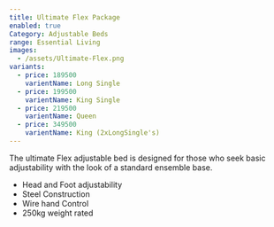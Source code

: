 ```yaml
---
title: Ultimate Flex Package
enabled: true
Category: Adjustable Beds
range: Essential Living
images:
  - /assets/Ultimate-Flex.png
variants:
  - price: 189500
    varientName: Long Single
  - price: 199500
    varientName: King Single
  - price: 219500
    varientName: Queen
  - price: 349500
    varientName: King (2xLongSingle's)
---
```


The ultimate Flex adjustable bed is designed for those who seek basic adjustability with the look of a standard ensemble base.
* Head and Foot adjustability
* Steel Construction
* Wire hand Control
* 250kg weight rated